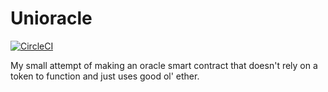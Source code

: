 # Unioracle

[![CircleCI](https://circleci.com/gh/jordanph/unioracle/tree/master.svg?style=shield)](https://circleci.com/gh/jordanph/unioracle/tree/master)

My small attempt of making an oracle smart contract that doesn't rely on a token to function and just uses good ol' ether.

